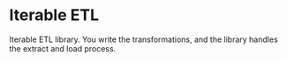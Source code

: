 # Iterable ETL

Iterable ETL library. You write the transformations, and the library handles the extract and load process.

